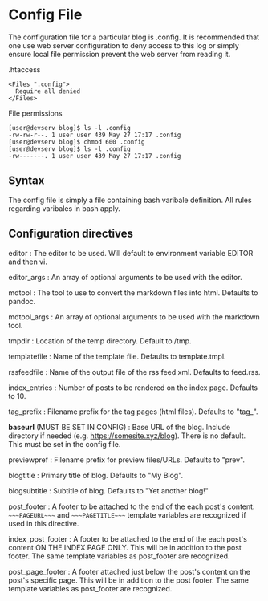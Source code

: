 # Config File

The configuration file for a particular blog is .config. It is recommended that one use web server configuration to deny access to this log or simply ensure local file permission prevent the web server from reading it.

.htaccess
```
<Files ".config">
  Require all denied
</Files>
```

File permissions
```
[user@devserv blog]$ ls -l .config
-rw-rw-r--. 1 user user 439 May 27 17:17 .config
[user@devserv blog]$ chmod 600 .config
[user@devserv blog]$ ls -l .config
-rw-------. 1 user user 439 May 27 17:17 .config
```

## Syntax

The config file is simply a file containing bash varibale definition. All rules regarding varibales in bash apply.

## Configuration directives

editor
: The editor to be used. Will default to environment variable EDITOR and then vi.

editor_args
: An array of optional arguments to be used with the editor.

mdtool
: The tool to use to convert the markdown files into html. Defaults to pandoc.

mdtool_args
: An array of optional arguments to be used with the markdown tool.

tmpdir
: Location of the temp directory. Default to /tmp.

templatefile
: Name of the template file. Defaults to template.tmpl.

rssfeedfile
: Name of the output file of the rss feed xml. Defaults to feed.rss.

index_entries
: Number of posts to be rendered on the index page. Defaults to 10.

tag_prefix
: Filename prefix for the tag pages (html files). Defaults to "tag_".

**baseurl** (MUST BE SET IN CONFIG)
: Base URL of the blog. Include directory if needed (e.g. https://somesite.xyz/blog). There is no default. This must be set in the config file.

previewpref
: Filename prefix for preview files/URLs. Defaults to "prev".

blogtitle
: Primary title of blog. Defaults to "My Blog".

blogsubtitle
: Subtitle of blog. Defaults to "Yet another blog!"

post_footer
: A footer to be attached to the end of the each post's content. `~~~PAGEURL~~~` and `~~~PAGETITLE~~~` template variables are recognized if used in this directive.

index_post_footer
: A footer to be attached to the end of the each post's content ON THE INDEX PAGE ONLY. This will be in addition to the post footer. The same template variables as post_footer are recognized.

post_page_footer
: A footer attached just below the post's content on the post's specific page. This will be in addition to the post footer. The same template variables as post_footer are recognized.
